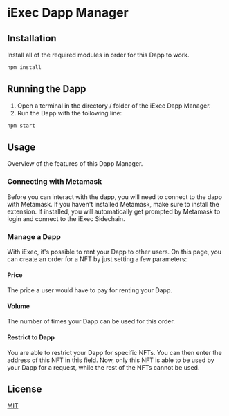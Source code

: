 # iExec Dapp Manager

## Installation

Install all of the required modules in order for this Dapp to work.

```bash
npm install
```
## Running the Dapp
1. Open a terminal in the directory / folder of the iExec Dapp Manager. 
2. Run the Dapp with the following line:
```bash
npm start
```

## Usage 
Overview of the features of this Dapp Manager. 

### Connecting with Metamask 
Before you can interact with the dapp, you will need to connect to the dapp with Metamask. If you haven't installed Metamask, make sure to install the extension. If installed, you will automatically get prompted by Metamask to login and connect to the iExec Sidechain. 

### Manage a Dapp
With iExec, it's possible to rent your Dapp to other users. On this page, you can create an order for a NFT by just setting a few parameters: 

#### Price 
The price a user would have to pay for renting your Dapp.

#### Volume 
The number of times your Dapp can be used for this order. 

#### Restrict to Dapp
You are able to restrict your Dapp for specific NFTs. You can then enter the address of this NFT in this field. Now, only this NFT is able to be used by your Dapp for a request, while the rest of the NFTs cannot be used. 

## License
[MIT](https://choosealicense.com/licenses/mit/)
